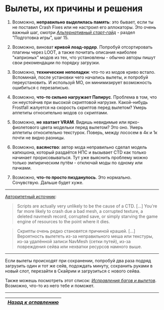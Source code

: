 # Вылеты, их причины и решения

1. Возможно, **неправильно выделилась память**: это бывает, если ты не поставил Crash Fixes или не настроил его аллокаторы. Это очень важный шаг, смотри [*Альтернативный старт-гайд*](../01_Minimum/04_Альтернативный_старт_гайд.md#Preparation) - раздел "Подготовка игры", шаг 15.

1. Возможно, виноват **кривой лоад-ордер**. Попробуй отсортировать плагины через LOOT, а также почитать описания наиболее "капризных" модов из тех, что установлены - обычно авторы пишут свои рекомендации по порядку загрузки.

2. Возможно, **технические неполадки**: что-то из модов криво встало. Вспоминай, после установки чего начались вылеты, и попробуй переустановить. И используй МО, он минимизирует возможность ошибиться с перезаписью.

3. Возможно, **что-то сильно нагружает Папирус**. Проблема в том, что он неустойчив при высокой скриптовой нагрузке. Какой-нибудь Frostfall жалуется на скорость скриптов перед вылетом? Умерь аппетиты относительно модов со скриптами.

4. Возможно, **не хватает VRAM**. Видишь невидимые или ярко-фиолетового цвета модельки перед вылетом? Это оно. Умерь аппетиты относительно текстурок. Поверь, между лососем в 4к и 1к почти не видно разницы.

5. Возможно, **васянство**: автор мода неправильно сделал модель капюшона, который раздаётся НПС и вызывает CTD как только начинает прорисовываться. Тут уже выяснить проблему можно только эмпирическим путём - отключай моды по одному или пачками.

6. Возможно, **что-то просто пизданулось**. Это нормально. Сочувствую. Дальше будет хуже.

------

[Авторитетный источник](https://www.reddit.com/r/skyrimmods/comments/6lymyn/are_scripts_the_only_culprits_of_ctd/djxuvvz/):

> Scripts are actually very unlikely to be the cause of a CTD. [...] You're far more likely to crash due a bad mesh, a corrupted texture, a deleted navmesh record, corrupted save, or simply starving the game engine of resources to the point where it dies.

> Скрипты очень редко становятся причиной крашей. [...] Вероятность вылететь из-за неправильного меша или текстуры, из-за удалённой записи NavMesh (сетки путей), из-за повреждения сейва или нехватки ресурсов намного выше.

------

Если вылеты происходят при сохранении, попробуй два раза подряд загрузить один и тот же сейв, подождать минуту, сохранить руками в новый слот, перезайти в Скайрим и загрузиться с нового сейва.

Также можешь посмотреть этот список: [*Исправления багов и вылетов*](../04_Anon_Collection/18_Исправления_багов_и_вылетов.md). Возможно, что-то из него тебе и поможет.

------

|[*Назад к оглавлению*](../01_Оглавление.md)|
|:---:|
